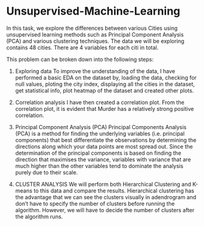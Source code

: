# Unsupervised-Machine-Learning

In this task, we explore the differences between various Cities using
unsupervised learning methods such as Principal Component Analysis (PCA) and
various clustering techniques. The data we will be exploring contains 48 cities.
There are 4 variables for each citi in total.

This problem can be broken down into the following steps:

  1. Exploring data
To improve the understanding of the data, I have performed a basic EDA on the dataset
by, loading the data, checking for null values, ploting the city index, displaying all 
the cities in the dataset, get statistical info, plot heatmap of the dataset and 
created other plots.

  2. Correlation analysis
I have then created a correlation plot. From the correlation plot, it is evident that 
Murder has a relatively strong positive correlation.

  3. Principal Component Analysis (PCA)
Principal Components Analysis (PCA) is a method for finding the underlying
variables (i.e. principal components) that best differentiate the observations by
determining the directions along which your data points are most spread out.
Since the determination of the principal components is based on finding the
direction that maximises the variance, variables with variance that are much
higher than the other variables tend to dominate the analysis purely due to their
scale.

  4. CLUSTER ANALYSIS
We will perform both Hierarchical Clustering and K-means to this data and
compare the results. Hierarchical clustering has the advantage that we can see the 
clusters visually in adendrogram and don’t have to specify the number of clusters 
before running the algorithm. However, we will have to decide the number of clusters
after the algorithm runs.
